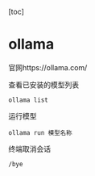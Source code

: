 [toc]

# ollama

官网https://ollama.com/

查看已安装的模型列表

```shell
ollama list
```

运行模型

```shell
ollama run 模型名称
```

终端取消会话

```shell
/bye
```

